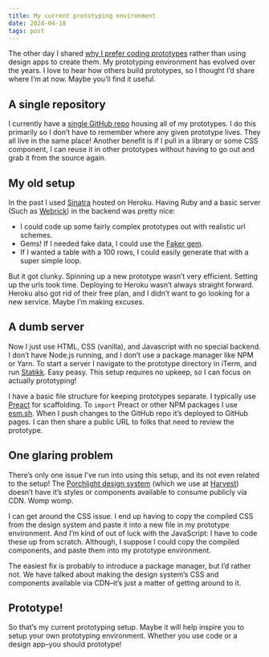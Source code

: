 ```yaml
---
title: My current prototyping environment
date: 2024-04-18
tags: post
---
```


The other day I shared [why I prefer coding prototypes](/posts/why-i-still-prefer-prototyping-using-code/) rather than using design apps to create them. My prototyping environment has evolved over the years. I love to hear how others build prototypes, so I thought I’d share where I’m at now. Maybe you’ll find it useful.

## A single repository

I currently have a [single GitHub repo](https://github.com/starzonmyarmz/prototypes) housing all of my prototypes. I do this primarily so I don’t have to remember where any given prototype lives. They all live in the same place! Another benefit is if I pull in a library or some CSS component, I can reuse it in other prototypes without having to go out and grab it from the source again.

## My old setup

In the past I used [Sinatra](https://sinatrarb.com/) hosted on Heroku. Having Ruby and a basic server (Such as [Webrick](https://github.com/ruby/webrick)) in the backend was pretty nice:

- I could code up some fairly complex prototypes out with realistic url schemes.
- Gems! If I needed fake data, I could use the [Faker gem](https://github.com/faker-ruby/faker).
- If I wanted a table with a 100 rows, I could easily generate that with a super simple loop.

But it got clunky. Spinning up a new prototype wasn’t very efficient. Setting up the urls took time. Deploying to Heroku wasn’t always straight forward. Heroku also got rid of their free plan, and I didn’t want to go looking for a new service. Maybe I’m making excuses.

## A dumb server

Now I just use HTML, CSS (vanilla), and Javascript with no special backend. I don’t have Node.js running, and I don’t use a package manager like NPM or Yarn. To start a server I navigate to the prototype directory in iTerm, and run [Statikk](https://github.com/paulirish/statikk). Easy peasy. This setup requires no upkeep, so I can focus on actually prototyping!

I have a basic file structure for keeping prototypes separate. I typically use [Preact](https://preactjs.com/) for scaffolding. To `import`  Preact or other NPM packages I use [esm.sh](https://esm.sh/). When I push changes to the GitHub repo it’s deployed to GitHub pages. I can then share a public URL to folks that need to review the prototype.

## One glaring problem

There’s only one issue I’ve run into using this setup, and its not even related to the setup! The [Porchlight design system](https://porchlight.design/) (which we use at [Harvest](https://www.getharvest.com/)) doesn’t have it’s styles or components available to consume publicly via CDN. Womp womp.

I can get around the CSS issue. I end up having to copy the compiled CSS from the design system and paste it into a new file in my prototype environment. And I’m kind of out of luck with the JavaScript: I have to code these up from scratch. Although, I suppose I could copy the compiled components, and paste them into my prototype environment.

The easiest fix is probably to introduce a package manager, but I’d rather not. We have talked about making the design system’s CSS and components available via CDN–it’s just a matter of getting around to it.

## Prototype!

So that’s my current prototyping setup. Maybe it will help inspire you to setup your own prototyping environment. Whether you use code or a design app–you should prototype!
